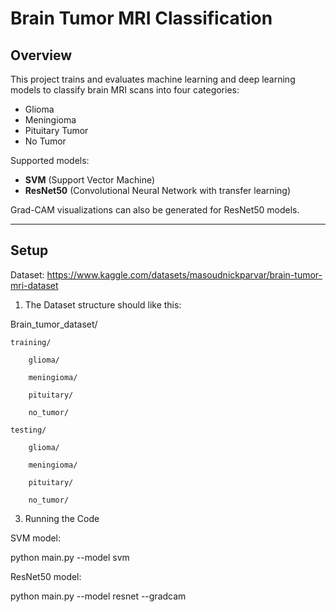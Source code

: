 # Brain Tumor MRI Classification

## Overview
This project trains and evaluates machine learning and deep learning models to classify brain MRI scans into four categories:
- Glioma
- Meningioma
- Pituitary Tumor
- No Tumor

Supported models:
- **SVM** (Support Vector Machine)
- **ResNet50** (Convolutional Neural Network with transfer learning)

Grad-CAM visualizations can also be generated for ResNet50 models.

---

## Setup
Dataset: https://www.kaggle.com/datasets/masoudnickparvar/brain-tumor-mri-dataset
1. The Dataset structure should like this:

Brain_tumor_dataset/

    training/
    
        glioma/
        
        meningioma/
        
        pituitary/
        
        no_tumor/
        
    testing/
    
        glioma/
        
        meningioma/
        
        pituitary/
        
        no_tumor/
    
3. Running the Code
 
SVM model:

python main.py --model svm

ResNet50 model:

python main.py --model resnet --gradcam

